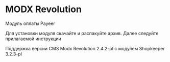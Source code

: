 MODX Revolution
======
Модуль оплаты Payeer

Для установки модуля скачайте и распакуйте архив.
Далее следуйте прилагаемой инструкции

Поддержка версии CMS Modx Revolution 2.4.2-pl c модулем Shopkeeper 3.2.3-pl